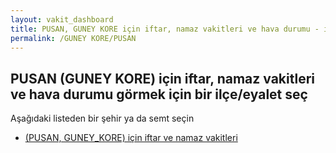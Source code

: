 ```yaml
---
layout: vakit_dashboard
title: PUSAN, GUNEY KORE için iftar, namaz vakitleri ve hava durumu - ilçe/eyalet seç
permalink: /GUNEY KORE/PUSAN
---
```


## PUSAN (GUNEY KORE) için iftar, namaz vakitleri ve hava durumu  görmek için bir ilçe/eyalet seç

Aşağıdaki listeden bir şehir ya da semt seçin

* [ (PUSAN, GUNEY_KORE) için iftar ve namaz vakitleri](/GUNEY_KORE/PUSAN/)

<script type="text/javascript">
  var GLOBAL_COUNTRY = 'GUNEY KORE';
  var GLOBAL_CITY = 'PUSAN';
  var GLOBAL_STATE = 'PUSAN';
</script>
